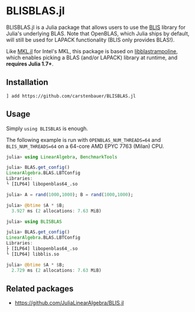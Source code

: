 # BLISBLAS.jl

BLISBLAS.jl is a Julia package that allows users to use the [BLIS](https://github.com/flame/blis) library for Julia's underlying BLAS. Note that OpenBLAS, which Julia ships by default, will still be used for LAPACK functionality (BLIS only provides BLAS!).

Like [MKL.jl](https://github.com/JuliaLinearAlgebra/MKL.jl) for Intel's MKL, this package is based on [libblastrampoline](https://github.com/JuliaLinearAlgebra/libblastrampoline), which enables picking a BLAS (and/or LAPACK) library at runtime, and **requires Julia 1.7+**.

## Installation

```
] add https://github.com/carstenbauer/BLISBLAS.jl
```

## Usage

Simply `using BLISBLAS` is enough.

The following example is run with `OPENBLAS_NUM_THREADS=64` and `BLIS_NUM_THREADS=64` on a 64-core AMD EPYC 7763 (Milan) CPU.

```julia
julia> using LinearAlgebra, BenchmarkTools

julia> BLAS.get_config()
LinearAlgebra.BLAS.LBTConfig
Libraries: 
└ [ILP64] libopenblas64_.so

julia> A = rand(1000,1000); B = rand(1000,1000);

julia> @btime $A * $B;
  3.927 ms (2 allocations: 7.63 MiB)

julia> using BLISBLAS

julia> BLAS.get_config()
LinearAlgebra.BLAS.LBTConfig
Libraries: 
├ [ILP64] libopenblas64_.so
└ [ILP64] libblis.so

julia> @btime $A * $B;
  2.729 ms (2 allocations: 7.63 MiB)
```

## Related packages

* https://github.com/JuliaLinearAlgebra/BLIS.jl